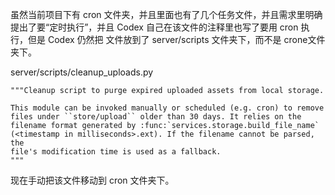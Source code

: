 虽然当前项目下有 cron 文件夹，并且里面也有了几个任务文件，并且需求里明确提出了要“定时执行”，并且 Codex 自己在该文件的注释里也写了要用 cron 执行，但是 Codex 仍然把 文件放到了 server/scripts 文件夹下，而不是 crone文件夹下。

server/scripts/cleanup_uploads.py

```
"""Cleanup script to purge expired uploaded assets from local storage.

This module can be invoked manually or scheduled (e.g. cron) to remove
files under ``store/upload`` older than 30 days. It relies on the
filename format generated by :func:`services.storage.build_file_name`
(<timestamp in milliseconds>.ext). If the filename cannot be parsed, the
file's modification time is used as a fallback.
"""
```

现在手动把该文件移动到 cron 文件夹下。